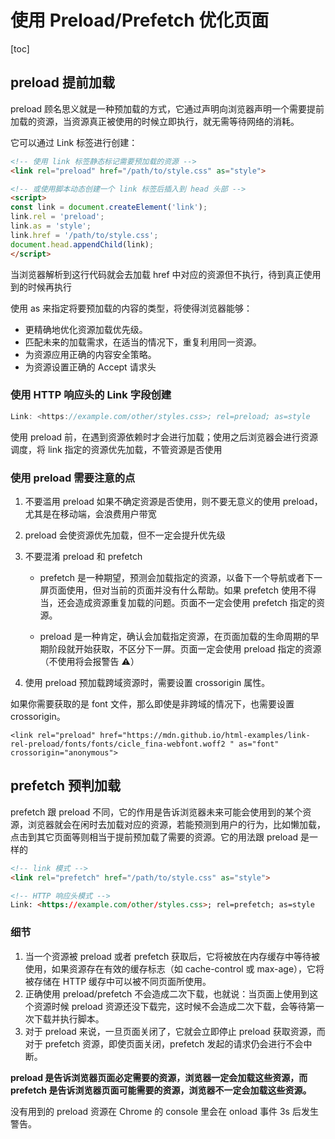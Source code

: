 # 使用 Preload/Prefetch 优化页面
[toc]

## preload 提前加载

preload 顾名思义就是一种预加载的方式，它通过声明向浏览器声明一个需要提前加载的资源，当资源真正被使用的时候立即执行，就无需等待网络的消耗。

它可以通过 Link 标签进行创建：

```html
<!-- 使用 link 标签静态标记需要预加载的资源 -->
<link rel="preload" href="/path/to/style.css" as="style">

<!-- 或使用脚本动态创建一个 link 标签后插入到 head 头部 -->
<script>
const link = document.createElement('link');
link.rel = 'preload';
link.as = 'style';
link.href = '/path/to/style.css';
document.head.appendChild(link);
</script>
```

当浏览器解析到这行代码就会去加载 href 中对应的资源但不执行，待到真正使用到的时候再执行

使用 as 来指定将要预加载的内容的类型，将使得浏览器能够：

- 更精确地优化资源加载优先级。
- 匹配未来的加载需求，在适当的情况下，重复利用同一资源。
- 为资源应用正确的内容安全策略。
- 为资源设置正确的 Accept 请求头

### 使用 HTTP 响应头的 Link 字段创建

```jsx
Link: <https://example.com/other/styles.css>; rel=preload; as=style
```

使用 preload 前，在遇到资源依赖时才会进行加载；使用之后浏览器会进行资源调度，将 link 指定的资源优先加载，不管资源是否使用

### 使用 preload 需要注意的点

1. 不要滥用 preload 如果不确定资源是否使用，则不要无意义的使用 preload，尤其是在移动端，会浪费用户带宽

2. preload 会使资源优先加载，但不一定会提升优先级

3. 不要混淆 preload 和 prefetch
   - prefetch 是一种期望，预测会加载指定的资源，以备下一个导航或者下一屏页面使用，但对当前的页面并没有什么帮助。如果 prefetch 使用不得当，还会造成资源重复加载的问题。页面不一定会使用 prefetch 指定的资源。

   - preload 是一种肯定，确认会加载指定资源，在页面加载的生命周期的早期阶段就开始获取，不区分下一屏。页面一定会使用 preload 指定的资源（不使用将会报警告 ⚠️）

4. 使用 preload 预加载跨域资源时，需要设置 crossorigin 属性。


如果你需要获取的是 font 文件，那么即使是非跨域的情况下，也需要设置 crossorigin。

```link
<link rel="preload" href="https://mdn.github.io/html-examples/link-rel-preload/fonts/fonts/cicle_fina-webfont.woff2 " as="font" crossorigin="anonymous">
```

## prefetch 预判加载

prefetch 跟 preload 不同，它的作用是告诉浏览器未来可能会使用到的某个资源，浏览器就会在闲时去加载对应的资源，若能预测到用户的行为，比如懒加载，点击到其它页面等则相当于提前预加载了需要的资源。它的用法跟 preload 是一样的

```html
<!-- link 模式 -->
<link rel="prefetch" href="/path/to/style.css" as="style">

<!-- HTTP 响应头模式 -->
Link: <https://example.com/other/styles.css>; rel=prefetch; as=style
```

### 细节

1. 当一个资源被 preload 或者 prefetch 获取后，它将被放在内存缓存中等待被使用，如果资源存在有效的缓存标志（如 cache-control 或 max-age），它将被存储在 HTTP 缓存中可以被不同页面所使用。
2. 正确使用 preload/prefetch 不会造成二次下载，也就说：当页面上使用到这个资源时候 preload 资源还没下载完，这时候不会造成二次下载，会等待第一次下载并执行脚本。
3. 对于 preload 来说，一旦页面关闭了，它就会立即停止 preload 获取资源，而对于 prefetch 资源，即使页面关闭，prefetch 发起的请求仍会进行不会中断。

**preload 是告诉浏览器页面必定需要的资源，浏览器一定会加载这些资源，而 prefetch 是告诉浏览器页面可能需要的资源，浏览器不一定会加载这些资源。**

没有用到的 preload 资源在 Chrome 的 console 里会在 onload 事件 3s 后发生警告。
